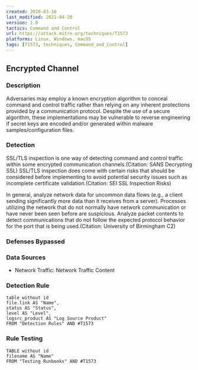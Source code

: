 ```yaml
---
created: 2020-03-16
last_modified: 2021-04-20
version: 1.0
tactics: Command and Control
url: https://attack.mitre.org/techniques/T1573
platforms: Linux, Windows, macOS
tags: [T1573, techniques, Command_and_Control]
---
```


## Encrypted Channel

### Description

Adversaries may employ a known encryption algorithm to conceal command and control traffic rather than relying on any inherent protections provided by a communication protocol. Despite the use of a secure algorithm, these implementations may be vulnerable to reverse engineering if secret keys are encoded and/or generated within malware samples/configuration files.

### Detection

SSL/TLS inspection is one way of detecting command and control traffic within some encrypted communication channels.(Citation: SANS Decrypting SSL) SSL/TLS inspection does come with certain risks that should be considered before implementing to avoid potential security issues such as incomplete certificate validation.(Citation: SEI SSL Inspection Risks)

In general, analyze network data for uncommon data flows (e.g., a client sending significantly more data than it receives from a server). Processes utilizing the network that do not normally have network communication or have never been seen before are suspicious. Analyze packet contents to detect communications that do not follow the expected protocol behavior for the port that is being used.(Citation: University of Birmingham C2)

### Defenses Bypassed



### Data Sources

  - Network Traffic: Network Traffic Content
### Detection Rule

```dataview
table without id
file.link AS "Name",
status AS "Status",
level AS "Level",
logsrc_product AS "Log Source Product"
FROM "Detection Rules" AND #T1573
```

### Rule Testing

```dataview
TABLE without id
filename AS "Name"
FROM "Testing Runbooks" AND #T1573
```
